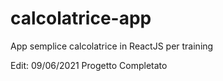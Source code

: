 # calcolatrice-app

App semplice calcolatrice in ReactJS per training

Edit: 09/06/2021 Progetto Completato
